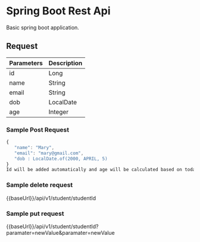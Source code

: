 # Spring Boot Rest Api
Basic spring boot application.

## Request 
| Parameters | Description |
| ---------- | ----------- |
| id         | Long |
| name       | String |
| email      | String |
| dob        | LocalDate |
| age        | Integer |

### Sample Post Request
```jsx
{
   "name": "Mary",
   "email": "mary@gmail.com",
   "dob : LocalDate.of(2000, APRIL, 5)
}
Id will be added automatically and age will be calculated based on today's date.
```
### Sample delete request
{{baseUrl}}/api/v1/student/studentId

### Sample put request
{{baseUrl}}/api/v1/student/studentId?paramater=newValue&paramater=newValue
